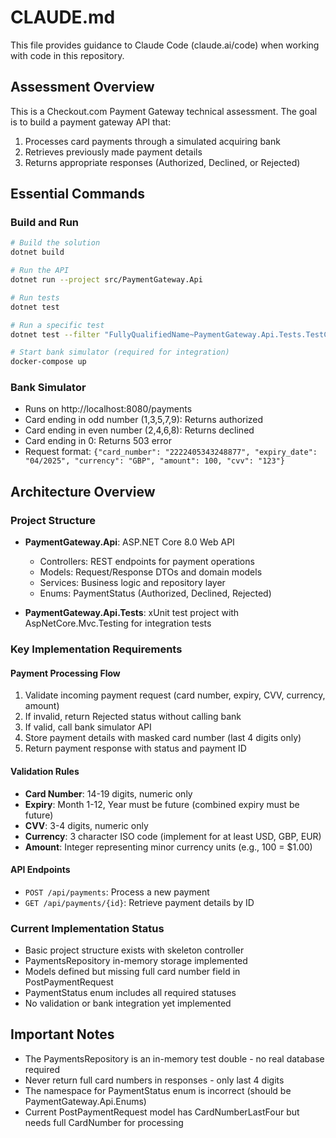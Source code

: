 # CLAUDE.md

This file provides guidance to Claude Code (claude.ai/code) when working with code in this repository.

## Assessment Overview

This is a Checkout.com Payment Gateway technical assessment. The goal is to build a payment gateway API that:
1. Processes card payments through a simulated acquiring bank
2. Retrieves previously made payment details
3. Returns appropriate responses (Authorized, Declined, or Rejected)

## Essential Commands

### Build and Run
```bash
# Build the solution
dotnet build

# Run the API
dotnet run --project src/PaymentGateway.Api

# Run tests
dotnet test

# Run a specific test
dotnet test --filter "FullyQualifiedName~PaymentGateway.Api.Tests.TestClassName.TestMethodName"

# Start bank simulator (required for integration)
docker-compose up
```

### Bank Simulator
- Runs on http://localhost:8080/payments
- Card ending in odd number (1,3,5,7,9): Returns authorized
- Card ending in even number (2,4,6,8): Returns declined
- Card ending in 0: Returns 503 error
- Request format: `{"card_number": "2222405343248877", "expiry_date": "04/2025", "currency": "GBP", "amount": 100, "cvv": "123"}`

## Architecture Overview

### Project Structure
- **PaymentGateway.Api**: ASP.NET Core 8.0 Web API
  - Controllers: REST endpoints for payment operations
  - Models: Request/Response DTOs and domain models
  - Services: Business logic and repository layer
  - Enums: PaymentStatus (Authorized, Declined, Rejected)

- **PaymentGateway.Api.Tests**: xUnit test project with AspNetCore.Mvc.Testing for integration tests

### Key Implementation Requirements

#### Payment Processing Flow
1. Validate incoming payment request (card number, expiry, CVV, currency, amount)
2. If invalid, return Rejected status without calling bank
3. If valid, call bank simulator API
4. Store payment details with masked card number (last 4 digits only)
5. Return payment response with status and payment ID

#### Validation Rules
- **Card Number**: 14-19 digits, numeric only
- **Expiry**: Month 1-12, Year must be future (combined expiry must be future)
- **CVV**: 3-4 digits, numeric only
- **Currency**: 3 character ISO code (implement for at least USD, GBP, EUR)
- **Amount**: Integer representing minor currency units (e.g., 100 = $1.00)

#### API Endpoints
- `POST /api/payments`: Process a new payment
- `GET /api/payments/{id}`: Retrieve payment details by ID

### Current Implementation Status
- Basic project structure exists with skeleton controller
- PaymentsRepository in-memory storage implemented
- Models defined but missing full card number field in PostPaymentRequest
- PaymentStatus enum includes all required statuses
- No validation or bank integration yet implemented

## Important Notes
- The PaymentsRepository is an in-memory test double - no real database required
- Never return full card numbers in responses - only last 4 digits
- The namespace for PaymentStatus enum is incorrect (should be PaymentGateway.Api.Enums)
- Current PostPaymentRequest model has CardNumberLastFour but needs full CardNumber for processing